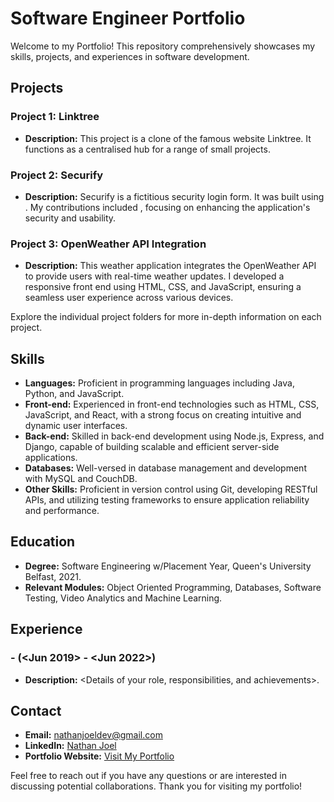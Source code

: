# Software Engineer Portfolio

Welcome to my Portfolio! This repository comprehensively showcases my skills, projects, and experiences in software development.

## Projects

### Project 1: Linktree
- **Description:** This project is a clone of the famous website Linktree. It functions as a centralised hub for a range of small projects.

### Project 2: Securify
- **Description:** Securify is a fictitious security login form. It was built using <technologies used>. My contributions included <your contributions>, focusing on enhancing the application's security and usability.

### Project 3: OpenWeather API Integration
- **Description:** This weather application integrates the OpenWeather API to provide users with real-time weather updates. I developed a responsive front end using HTML, CSS, and JavaScript, ensuring a seamless user experience across various devices.

Explore the individual project folders for more in-depth information on each project.

## Skills

- **Languages:** Proficient in programming languages including Java, Python, and JavaScript.
- **Front-end:** Experienced in front-end technologies such as HTML, CSS, JavaScript, and React, with a strong focus on creating intuitive and dynamic user interfaces.
- **Back-end:** Skilled in back-end development using Node.js, Express, and Django, capable of building scalable and efficient server-side applications.
- **Databases:** Well-versed in database management and development with MySQL and CouchDB.
- **Other Skills:** Proficient in version control using Git, developing RESTful APIs, and utilizing testing frameworks to ensure application reliability and performance.

## Education

- **Degree:** Software Engineering w/Placement Year, Queen's University Belfast, 2021.
- **Relevant Modules:** Object Oriented Programming, Databases, Software Testing, Video Analytics and Machine Learning.

## Experience

### <Johnson Controls> - <Graduate Software Engineer> (<Jun 2019> - <Jun 2022>)
- **Description:** <Details of your role, responsibilities, and achievements>.

## Contact

- **Email:** nathanjoeldev@gmail.com
- **LinkedIn:** [Nathan Joel](https://www.linkedin.com/in/nathanjoel/)
- **Portfolio Website:** [Visit My Portfolio](https://www.nathanjoel.com/)

Feel free to reach out if you have any questions or are interested in discussing potential collaborations. Thank you for visiting my portfolio!

